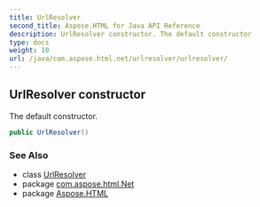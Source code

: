 ```yaml
---
title: UrlResolver
second_title: Aspose.HTML for Java API Reference
description: UrlResolver constructor. The default constructor
type: docs
weight: 10
url: /java/com.aspose.html.net/urlresolver/urlresolver/
---
```

## UrlResolver constructor

The default constructor.

```java
public UrlResolver()
```

### See Also

* class [UrlResolver](../)
* package [com.aspose.html.Net](../../urlresolver/)
* package [Aspose.HTML](../../../)
